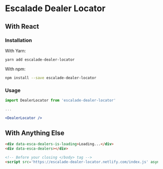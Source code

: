 # Escalade Dealer Locator

## With React

### Installation

With Yarn:

```bash
yarn add escalade-dealer-locator
```

With npm:

```bash
npm install --save escalade-dealer-locator
```

### Usage

```jsx
import DealerLocator from 'escalade-dealer-locator'

...

<DealerLocator />
```

## With Anything Else

```html
<div data-esca-dealers-is-loading>Loading...</div>
<div data-esca-dealers></div>

<!-- Before your closing </body> tag -->
<script src='https://escalade-dealer-locator.netlify.com/index.js' async></script>
```